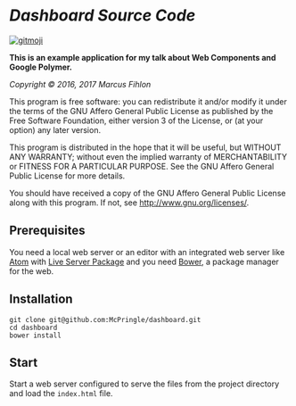 *Dashboard Source Code*
=======================

[![gitmoji](https://img.shields.io/badge/gitmoji-%20😜%20😍-FFDD67.svg)](https://gitmoji.carloscuesta.me)

**This is an example application for my talk about Web Components and Google Polymer.**

*Copyright © 2016, 2017 Marcus Fihlon*

This program is free software: you can redistribute it and/or modify it under the terms of the GNU Affero General Public License as published by the Free Software Foundation, either version 3 of the License, or (at your option) any later version.

This program is distributed in the hope that it will be useful, but WITHOUT ANY WARRANTY; without even the implied warranty of MERCHANTABILITY or FITNESS FOR A PARTICULAR PURPOSE. See the GNU Affero General Public License for more details.

You should have received a copy of the GNU Affero General Public License along with this program.  If not, see <http://www.gnu.org/licenses/>.

## Prerequisites

You need a local web server or an editor with an integrated web server like [Atom](https://atom.io) with [Live Server Package](https://atom.io/packages/atom-live-server) and you need [Bower](https://bower.io), a package manager for the web.

## Installation

```
git clone git@github.com:McPringle/dashboard.git
cd dashboard
bower install
```

## Start

Start a web server configured to serve the files from the project directory and load the `index.html` file.

